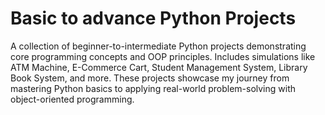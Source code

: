 # Basic to advance Python Projects
A collection of beginner-to-intermediate Python projects demonstrating core programming concepts and OOP principles. Includes simulations like ATM Machine, E-Commerce Cart, Student Management System, Library Book System, and more. These projects showcase my journey from mastering Python basics to applying real-world problem-solving with object-oriented programming.
